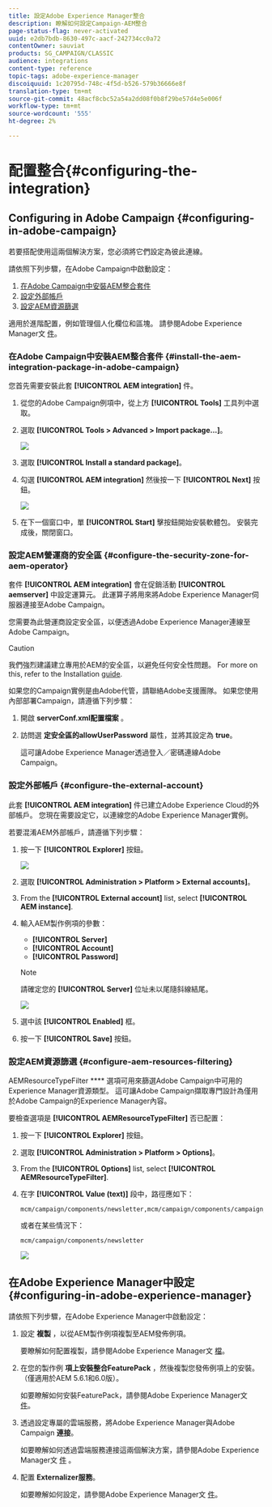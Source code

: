 ```yaml
---
title: 設定Adobe Experience Manager整合
description: 瞭解如何設定Campaign-AEM整合
page-status-flag: never-activated
uuid: e2db7bdb-8630-497c-aacf-242734cc0a72
contentOwner: sauviat
products: SG_CAMPAIGN/CLASSIC
audience: integrations
content-type: reference
topic-tags: adobe-experience-manager
discoiquuid: 1c20795d-748c-4f5d-b526-579b36666e8f
translation-type: tm+mt
source-git-commit: 48acf8cbc52a54a2dd08f0b8f29be57d4e5e006f
workflow-type: tm+mt
source-wordcount: '555'
ht-degree: 2%

---
```



# 配置整合{#configuring-the-integration}

## Configuring in Adobe Campaign {#configuring-in-adobe-campaign}

若要搭配使用這兩個解決方案，您必須將它們設定為彼此連線。

請依照下列步驟，在Adobe Campaign中啟動設定：

1. [在Adobe Campaign中安裝AEM整合套件](#install-the-aem-integration-package-in-adobe-campaign)
1. [設定外部帳戶](#configure-the-external-account)
1. [設定AEM資源篩選](#configure-aem-resources-filtering)

適用於進階配置，例如管理個人化欄位和區塊。 請參閱Adobe Experience Manager文 [件](https://helpx.adobe.com/experience-manager/6-5/sites/administering/using/campaignonpremise.html)。

### 在Adobe Campaign中安裝AEM整合套件 {#install-the-aem-integration-package-in-adobe-campaign}

您首先需要安裝此套 **[!UICONTROL AEM integration]** 件。

1. 從您的Adobe Campaign例項中，從上方 **[!UICONTROL Tools]** 工具列中選取。
1. 選取 **[!UICONTROL Tools > Advanced > Import package...]**。

   ![](assets/aem_config_1.png)

1. 選取 **[!UICONTROL Install a standard package]**。
1. 勾選 **[!UICONTROL AEM integration]** 然後按一下 **[!UICONTROL Next]** 按鈕。

   ![](assets/aem_config_2.png)

1. 在下一個窗口中，單 **[!UICONTROL Start]** 擊按鈕開始安裝軟體包。 安裝完成後，關閉窗口。

### 設定AEM營運商的安全區 {#configure-the-security-zone-for-aem-operator}

套件 **[!UICONTROL AEM integration]** 會在促銷活動 **[!UICONTROL aemserver]** 中設定運算元。 此運算子將用來將Adobe Experience Manager伺服器連接至Adobe Campaign。

您需要為此營運商設定安全區，以便透過Adobe Experience Manager連線至Adobe Campaign。

>[!CAUTION]
>
>我們強烈建議建立專用於AEM的安全區，以避免任何安全性問題。 For more on this, refer to the Installation [guide](../../installation/using/configuring-campaign-server.md#defining-security-zones).

如果您的Campaign實例是由Adobe代管，請聯絡Adobe支援團隊。 如果您使用內部部署Campaign，請遵循下列步驟：

1. 開啟 **serverConf.xml配置檔案** 。
1. 訪問選 **定安全區的allowUserPassword** 屬性，並將其設定為 **true**。

   這可讓Adobe Experience Manager透過登入／密碼連線Adobe Campaign。

### 設定外部帳戶 {#configure-the-external-account}

此套 **[!UICONTROL AEM integration]** 件已建立Adobe Experience Cloud的外部帳戶。 您現在需要設定它，以連線您的Adobe Experience Manager實例。

若要混淆AEM外部帳戶，請遵循下列步驟：

1. 按一下 **[!UICONTROL Explorer]** 按鈕。

   ![](assets/aem_config_3.png)

1. 選取 **[!UICONTROL Administration > Platform > External accounts]**。
1. From the **[!UICONTROL External account]** list, select **[!UICONTROL AEM instance]**.
1. 輸入AEM製作例項的參數：

   * **[!UICONTROL Server]**
   * **[!UICONTROL Account]**
   * **[!UICONTROL Password]**

   >[!NOTE]
   >
   >請確定您的 **[!UICONTROL Server]** 位址未以尾隨斜線結尾。

   ![](assets/aem_config_4.png)

1. 選中該 **[!UICONTROL Enabled]** 框。
1. 按一下 **[!UICONTROL Save]** 按鈕。

### 設定AEM資源篩選 {#configure-aem-resources-filtering}

AEMResourceTypeFilter **** 選項可用來篩選Adobe Campaign中可用的Experience Manager資源類型。 這可讓Adobe Campaign擷取專門設計為僅用於Adobe Campaign的Experience Manager內容。

要檢查選項是 **[!UICONTROL AEMResourceTypeFilter]** 否已配置：

1. 按一下 **[!UICONTROL Explorer]** 按鈕。
1. 選取 **[!UICONTROL Administration > Platform > Options]**。
1. From the **[!UICONTROL Options]** list, select **[!UICONTROL AEMResourceTypeFilter]**.
1. 在字 **[!UICONTROL Value (text)]** 段中，路徑應如下：

   ```
   mcm/campaign/components/newsletter,mcm/campaign/components/campaign_newsletterpage,mcm/neolane/components/newsletter
   ```

   或者在某些情況下：

   ```
   mcm/campaign/components/newsletter
   ```

   ![](assets/aem_config_5.png)

## 在Adobe Experience Manager中設定 {#configuring-in-adobe-experience-manager}

請依照下列步驟，在Adobe Experience Manager中啟動設定：

1. 設定 **複製** ，以從AEM製作例項複製至AEM發佈例項。

   要瞭解如何配置複製，請參閱Adobe Experience Manager文 [檔](https://helpx.adobe.com/experience-manager/6-5/sites/deploying/using/replication.html)。

1. 在您的製作例 **項上安裝整合FeaturePack** ，然後複製您發佈例項上的安裝。 （僅適用於AEM 5.6.1和6.0版）。

   如要瞭解如何安裝FeaturePack，請參閱Adobe Experience Manager文 [件](https://helpx.adobe.com/experience-manager/aem-previous-versions.html)。

1. 透過設定專屬的雲端服務，將Adobe Experience Manager與Adobe Campaign **連接**。

   如要瞭解如何透過雲端服務連接這兩個解決方案，請參閱Adobe Experience Manager文 [件](https://helpx.adobe.com/experience-manager/6-5/sites/administering/using/campaignonpremise.html#ConfiguringAdobeExperienceManager) 。

1. 配置 **Externalizer服務**。

   如要瞭解如何設定，請參閱Adobe Experience Manager文 [件](https://helpx.adobe.com/experience-manager/6-5/sites/developing/using/externalizer.html)。

